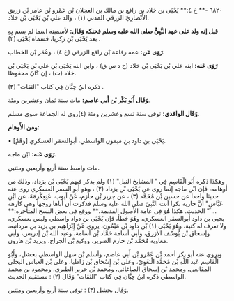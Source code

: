 ٦٨٢٠ -** خ ٤:** يَحْيَى بن خلاد بن رافع بن مالك بن العجلان بْن عَمْرو بْن عامر بْن زريق الأَنْصارِيّ الزرقي المدني (١) ، والد علي بْن يَحْيَى بْن خلاد.

**قيل إنه ولد على عهد النَّبِيُّ صلى الله عليه وسلم فحنكه وَقَال:** لأسمينه اسما لم يسم بِهِ بعد يَحْيَى بْن زكريا، فسماه يَحْيَى (٢) .

**رَوَى عَن:** عمه رفاعة بْن رافع الزرقي (خ ٤) ، وعُمَر بْن الخطاب.

**رَوَى عَنه:** ابنه علي بْن يَحْيَى بْن خلاد (خ د س ق) ، وابن ابنه يَحْيَى بْن علي بْن يَحْيَى بْن خلاد (ت) ، إن كَانَ محفوظا.

ذكره ابنُ حِبَّان فِي كتاب "الثقات" (٣) .

**وَقَال أَبُو بَكْر بْن أَبي عاصم:** مات سنة ثمان وعشرين ومئة.

**وَقَال الواقدي:** توفي سنة تسع وعشرين ومئة (٤)روى له الجماعة سوى مسلم.

**ومن الأَوهام:**

• [وَهْمٌ] يَحْيَى بن داود بن ميمون الواسطي، أبوالسقر العسكري.

**رَوَى عَنه:** ابْن ماجه.

مات واسط سنة أربع وأربعين ومئتين.

وهكذا ذكره أَبُو الْقَاسِمِ فِي " المشايخ النبل" (١) ولم يذكر فيهم يَحْيَى بْن يزداد، وذلك من أوهامه، فإن ابْن ماجه إنما روى عن يَحْيَى بْن يزداد (٢) ، وهو أبو السفر العسكري روى عنه حديثا واحدا عن حسين بْن مُحَمَّد (٣) ، عن جرير بْن حازم، عَنْ أيوب، عَنِعِكْرِمَةَ، عن ابْنِ عَبَّاسٍ" أَنَّ جارية بكرا أتت النَّبِيّ صلى الله عليه وسلم فذكرت أن أباها زوجها وهي كارهة ... " الحديث. هكذا هُوَ فِي عامة الأصول القديمة،** ووقع فِي بعض النسخ المتأخرة:** يحيى بن داود أبوالسقر العسكري، وهُوَ خطأ، فإن يَحْيَى بن دواد واسطي وليس بعسكري، ولا تعرف له كنية، وهُوَ يَحْيَى (١) بْن داود بْن مَيْمُون، يروي عَنْ إِبْرَاهِيم بن يزيد بن مردانبه، وإسحاق بْن يُوسُف الأزرق، وأبي أسامة حَمَّاد بْن أسامة، وعبد الله بْن إدريس، وأبي معاوية مُحَمَّد بْن خازم الضرير، ووكيع بْن الجراح، ويزيد بْن هارون.

ويروي عنه أبو بكر أحمد بْن عَمْرو بْن أَبي عاصم، وأسلم بْن سهل الواسطي بحشل، وأَبُو الْقَاسِم عَبد اللَّهِ بْن مُحَمَّد الْبَغَوِيّ، وعلي بْن إِسْحَاق بْن زاطيا، وعلي بْن العباس البجلي المقانعي، ومحمد بْن إسحاق الصاغاني، ومحمد بْن جرير الطبري، ومحمود بن محمد الواسطي ذكره ابنُ حِبَّان فِي كتاب "الثقات" وَقَال (٢) : مستقيم الحديث.

وَقَال بحشل (٣) : توفي سنة أربع وأربعين ومئتين.